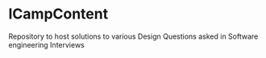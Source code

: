 ﻿# ICampContent

Repository to host solutions to various Design Questions asked in Software engineering Interviews
